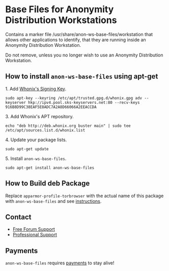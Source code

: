 # Base Files for Anonymity Distribution Workstations #

Contains a marker file /usr/share/anon-ws-base-files/workstation that allows
other applications to identify, that they are running inside an Anonymity
Distribution Workstation.

Do not remove, unless you no longer wish to use an Anonymity Distribution
Workstation.
## How to install `anon-ws-base-files` using apt-get ##

1\. Add [Whonix's Signing Key](https://www.whonix.org/wiki/Whonix_Signing_Key).

```
sudo apt-key --keyring /etc/apt/trusted.gpg.d/whonix.gpg adv --keyserver hkp://ipv4.pool.sks-keyservers.net:80 --recv-keys 916B8D99C38EAF5E8ADC7A2A8D66066A2EEACCDA
```

3\. Add Whonix's APT repository.

```
echo "deb http://deb.whonix.org buster main" | sudo tee /etc/apt/sources.list.d/whonix.list
```

4\. Update your package lists.

```
sudo apt-get update
```

5\. Install `anon-ws-base-files`.

```
sudo apt-get install anon-ws-base-files
```

## How to Build deb Package ##

Replace `apparmor-profile-torbrowser` with the actual name of this package with `anon-ws-base-files` and see [instructions](https://www.whonix.org/wiki/Dev/Build_Documentation/apparmor-profile-torbrowser).

## Contact ##

* [Free Forum Support](https://forums.whonix.org)
* [Professional Support](https://www.whonix.org/wiki/Professional_Support)

## Payments ##

`anon-ws-base-files` requires [payments](https://www.whonix.org/wiki/Payments) to stay alive!
